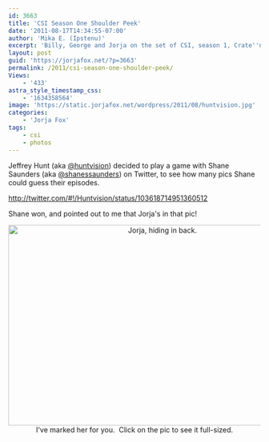 ```yaml
---
id: 3663
title: 'CSI Season One Shoulder Peek'
date: '2011-08-17T14:34:55-07:00'
author: 'Mika E. (Ipstenu)'
excerpt: 'Billy, George and Jorja on the set of CSI, season 1, Crate''n''Burial.  That guy in the white shirt with the camera is Jeffery Hunt.'
layout: post
guid: 'https://jorjafox.net/?p=3663'
permalink: /2011/csi-season-one-shoulder-peek/
Views:
    - '433'
astra_style_timestamp_css:
    - '1634358564'
image: 'https://static.jorjafox.net/wordpress/2011/08/huntvision.jpg'
categories:
    - 'Jorja Fox'
tags:
    - csi
    - photos
---
```


Jeffrey Hunt (aka <a href="http://twitter.com/Huntvision/">@huntvision</a>) decided to play a game with Shane Saunders (aka <a href="http://twitter.com/shanessaunders/">@shanessaunders</a>) on Twitter, to see how many pics Shane could guess their episodes.

http://twitter.com/#!/Huntvision/status/103618714951360512

Shane won, and pointed out to me that Jorja's in that pic!
<p style="text-align: center;"><a href="https://jorjafox.net/gallery/tv/csi/pub/s01/cratenburial.jpg"><img class="size-full wp-image-3664 aligncenter" title="Crate'n'Burial" src="//static.jorjafox.net/wordpress/2011/08/huntvision.jpg" alt="Jorja, hiding in back." width="600" height="400" /></a>
I've marked her for you.  Click on the pic to see it full-sized.
